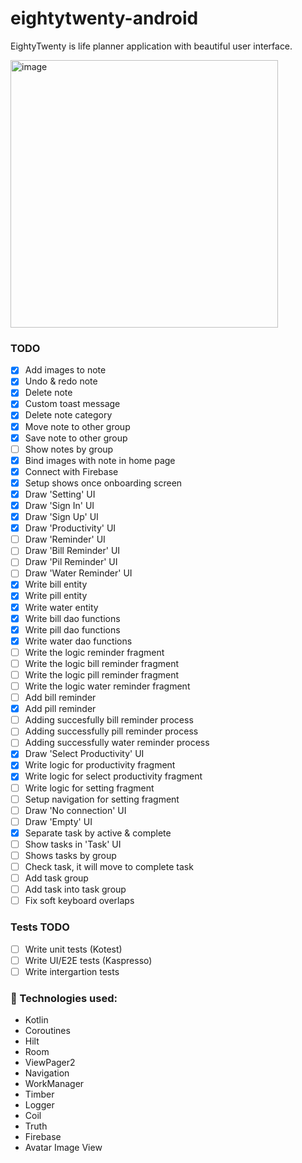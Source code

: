 # eightytwenty-android

EightyTwenty is life planner application with beautiful user interface. 

<img width="428" alt="image" src="https://user-images.githubusercontent.com/72313937/201051413-c7a56c55-634b-4783-adcd-3c8f8ddb44ba.png">


### TODO

- [x] Add images to note
- [x] Undo & redo note
- [x] Delete note
- [x] Custom toast message
- [x] Delete note category
- [x] Move note to other group
- [x] Save note to other group
- [ ] Show notes by group
- [x] Bind images with note in home page
- [x] Connect with Firebase
- [x] Setup shows once onboarding screen
- [x] Draw 'Setting' UI
- [x] Draw 'Sign In' UI
- [x] Draw 'Sign Up' UI
- [x] Draw 'Productivity' UI
- [ ] Draw 'Reminder' UI
- [ ] Draw 'Bill Reminder' UI
- [ ] Draw 'Pil Reminder' UI
- [ ] Draw 'Water Reminder' UI
- [x] Write bill entity
- [x] Write pill entity
- [x] Write water entity
- [x] Write bill dao functions
- [x] Write pill dao functions
- [x] Write water dao functions
- [ ] Write the logic reminder fragment
- [ ] Write the logic bill reminder fragment
- [ ] Write the logic pill reminder fragment
- [ ] Write the logic water reminder fragment
- [ ] Add bill reminder
- [x] Add pill reminder
- [ ] Adding succesfully bill reminder process
- [ ] Adding successfully pill reminder process
- [ ] Adding successfully water reminder process
- [x] Draw 'Select Productivity' UI
- [x] Write logic for productivity fragment
- [x] Write logic for select productivity fragment
- [ ] Write logic for setting fragment
- [ ] Setup navigation for setting fragment
- [ ] Draw 'No connection' UI
- [ ] Draw 'Empty' UI
- [x] Separate task by active & complete
- [ ] Show tasks in 'Task' UI
- [ ] Shows tasks by group
- [ ] Check task, it will move to complete task
- [ ] Add task group
- [ ] Add task into task group
- [ ] Fix soft keyboard overlaps

### Tests TODO
- [ ] Write unit tests (Kotest)
- [ ] Write UI/E2E tests (Kaspresso)
- [ ] Write intergartion tests

### 🔨 Technologies used:

- Kotlin
- Coroutines
- Hilt
- Room
- ViewPager2
- Navigation
- WorkManager
- Timber
- Logger
- Coil
- Truth
- Firebase
- Avatar Image View

